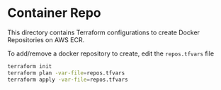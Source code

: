 # Container Repo

This directory contains Terraform configurations to create Docker Repositories on AWS ECR.

To add/remove a docker repository to create, edit the `repos.tfvars` file

```bash
terraform init
terraform plan -var-file=repos.tfvars
terraform apply -var-file=repos.tfvars
```


